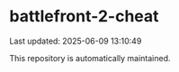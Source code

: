 # battlefront-2-cheat

Last updated: 2025-06-09 13:10:49

This repository is automatically maintained.
